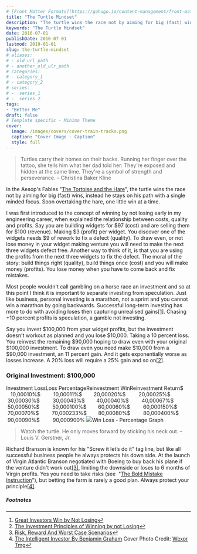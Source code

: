 ```yaml
---
# [Front Matter Formats](https://gohugo.io/content-management/front-matter/)
title: "The Turtle Mindset"
description: "The turtle wins the race not by aiming for big (fast) wins, instead he stays on his path with a single minded focus."
keywords: "The Turtle Mindset"
date: 2016-07-01
publishDate: 2016-07-01
lastmod: 2019-01-01
slug: the-turtle-mindset
# aliases:
# - old_url_path
# - another_old_ulr_path
# categories:
# - category_1
# - category_2
# series:
# -  series_1
# -  series_2
tags:
- "Better Me"
draft: false
# Template specific - Minimo Theme
cover:
  image: /images/covers/cover-train-tracks.png
  caption: "Cover Image - Caption"
  style: full
---
```


> Turtles carry their homes on their backs. Running her finger over the tattoo, she tells him what her dad told her: They're exposed and hidden at the same time. They're a symbol of strength and perseverance. – Christina Baker Kline

In the Aesop's Fables "[The Tortoise and the Hare](https://en.wikipedia.org/wiki/The_Tortoise_and_the_Hare)", the turtle wins the race not by aiming for big (fast) wins, instead he stays on his path with a single minded focus. Soon overtaking the hare, one little win at a time.

I was first introduced to the concept of winning by not losing early in my engineering career, when explained the relationship between costs, quality and profits. Say you are building widgets for $97 (cost) and are selling them for $100 (revenue). Making $3 (profit) per widget. You discover one of the widgets needs $9 of rework to fix a defect (quality). To draw even, or not lose money in your widget making venture you will need to make the next three widgets defect free. Another way to think of it, is that you are using the profits from the next three widgets to fix the defect. The moral of the story: build things right (quality), build things once (cost) and you will make money (profits). You lose money when you have to come back and fix mistakes.

Most people wouldn't call gambling on a horse race an investment and so at this point I think it is important to separate investing from speculation. Just like business, personal investing is a marathon, not a sprint and you cannot win a marathon by going backwards. Successful long-term investing has more to do with avoiding loses then capturing unrealised gains[[1]]([1]). Chasing +10 percent profits is speculation, a gamble not investing.

Say you invest $100,000 from your widget profits, but the investment doesn't workout as planned and you lose $10,000. Taking a 10 percent loss. You reinvest the remaining $90,000 hoping to draw even with your original $100,000 investment. To draw even you need make $10,000 from a $90,000 investment, an 11 percent gain. And it gets exponentially worse as losses increase. A 20% loss will require a 25% gain and so on[[2]]([2]).

### Original Investment: $100,000

Investment LossLoss PercentageReinvestment WinReinvestment Return$        10,00010%$         10,00011%$        20,00020%$         20,00025%$        30,00030%$         30,00043%$        40,00040%$         40,00067%$        50,00050%$         50,000100%$        60,00060%$         60,000150%$        70,00070%$         70,000233%$        80,00080%$         80,000400%$        90,00090%$         90,000900%
![](/content/images/2019/01/win-loss-ratio-graph.jpg)Win Loss - Percentage Graph
> Watch the turtle. He only moves forward by sticking his neck out. – Louis V. Gerstner, Jr.

Richard Branson is known for his "Screw it let’s do it" tag line, but like all successful business people he always protects his down side. At the launch of Virgin Atlantic Branson negotiated with Boeing to buy back his plane if the venture didn't work out[[3]]([3]), limiting the downside or loses to 6 months of Virgin profits. Yes you need to take risks (see  "[The Bold Mistake Instruction](/blogs/the-bold-mistake-instruction/)"), but betting the farm is rarely a good plan. Always protect your principle[[4]]([4]).

##### Footnotes

---

1. [Great Investors Win by Not Losing](https://www.linkedin.com/pulse/great-investors-win-losing-daniel-crosby-ph-d-)[↩︎](↩︎)
2. [The Investment Principles of Winning by not Losing](http://www.dailyreckoning.com.au/investment-principles-winning-losing/2014/08/13/)[↩︎](↩︎)
3. [Risk, Reward And Worst Case Scenarios](http://www.forbes.com/sites/alisoncoleman/2014/05/11/risk-reward-and-worst-case-scenarios-how-entrepreneurs-like-richard-branson-and-tony-hsieh-call-it/#279756b3c28c)[↩︎](↩︎)
4. [The Intelligent Investor By Benjamin Graham](https://www.theinvestorspodcast.com/the-intelligent-investor-benjamin-graham/) Cover Photo Credit: [Wexor Tmg](https://unsplash.com/photos/L-2p8fapOA8)[↩︎](↩︎)
